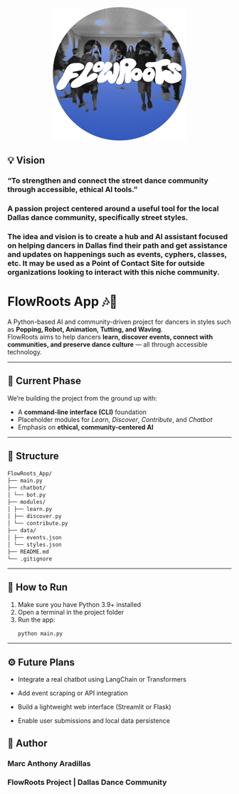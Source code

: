 <p align="center">
  <img src="assets/FLOWROOTS_LOGO.png" alt="FlowRoots Logo" width="300"/>
</p>

<!-- <p align="center">
  <a href="https://www.instagram.com/flowrootsdallas/">
    <img src="IG_PROFILE.png" alt="IG Profile" width="100"/>
  </a>
</p> -->

## 💡 Vision
### “To strengthen and connect the street dance community through accessible, ethical AI tools.”

### A passion project centered around a useful tool for the local Dallas dance community, specifically street styles.

### The idea and vision is to create a hub and AI assistant focused on helping dancers in Dallas find their path and get assistance and updates on happenings such as events, cyphers, classes, etc. It may be used as a Point of Contact Site for outside organizations looking to interact with this niche community.

# FlowRoots App 🎶💃

A Python-based AI and community-driven project for dancers in styles such as **Popping, Robot, Animation, Tutting, and Waving**.  
FlowRoots aims to help dancers **learn, discover events, connect with communities, and preserve dance culture** — all through accessible technology.

---

## 🌱 Current Phase
We’re building the project from the ground up with:
- A **command-line interface (CLI)** foundation
- Placeholder modules for *Learn*, *Discover*, *Contribute*, and *Chatbot*
- Emphasis on **ethical, community-centered AI**

---

## 🧩 Structure

```plaintext
FlowRoots_App/
├── main.py
├── chatbot/
│ └── bot.py
├── modules/
│ ├── learn.py
│ ├── discover.py
│ └── contribute.py
├── data/
│ ├── events.json
│ └── styles.json
├── README.md
└── .gitignore
```


---

## 🚀 How to Run
1. Make sure you have Python 3.9+ installed  
2. Open a terminal in the project folder  
3. Run the app:
   ```bash
   python main.py

---

## ⚙️ Future Plans

* Integrate a real chatbot using LangChain or Transformers

* Add event scraping or API integration

* Build a lightweight web interface (Streamlit or Flask)

* Enable user submissions and local data persistence

## 🧠 Author

### Marc Anthony Aradillas
### FlowRoots Project | Dallas Dance Community
